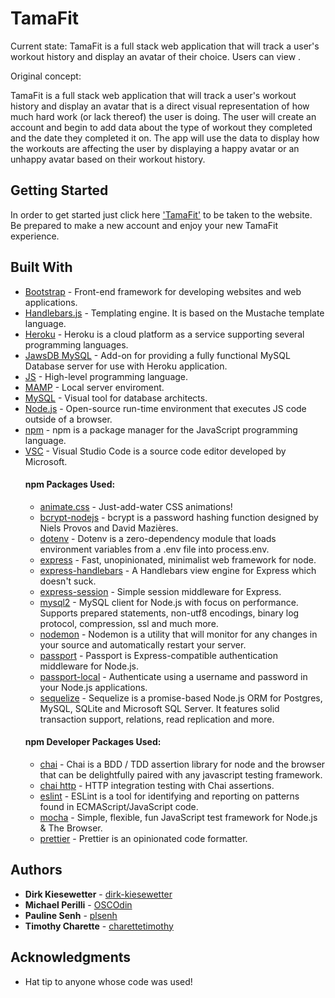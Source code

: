 # TamaFit

Current state:
TamaFit is a full stack web application that will track a user's workout history and display an avatar of their choice. Users can view .

Original concept:

TamaFit is a full stack web application that will track a user's workout history and display an avatar that is a direct visual representation of how much hard work (or lack thereof) the user is doing. The user will create an account and begin to add data about the type of workout they completed and the date they completed it on. The app will use the data to display how the workouts are affecting the user by displaying a happy avatar or an unhappy avatar based on their workout history.

## Getting Started

In order to get started just click here ['TamaFit'](https://tamafitpls.herokuapp.com/) to be taken to the website. Be prepared to make a new account and enjoy your new TamaFit experience. 
<!-- These instructions will get you a copy of the project up and running on your local machine for development and testing purposes. See deployment for notes on how to deploy the project on a live system. -->
## Built With

* [Bootstrap](https://getbootstrap.com/) - Front-end framework for developing websites and web applications.
* [Handlebars.js](https://handlebarsjs.com) - Templating engine.  It is based on the Mustache template language.
* [Heroku](https://heroku.com) - Heroku is a cloud platform as a service supporting several programming languages.
* [JawsDB MySQL](https://elements.heroku.com/addons/jawsdb) - Add-on for providing a fully functional MySQL Database server for use with Heroku application.
* [JS](https://developer.mozilla.org/en-US/docs/Web/JavaScript) - High-level programming language.
* [MAMP](https://www.mamp.info/en/) - Local server enviroment.
* [MySQL](https://www.mysql.com/products/workbench/) - Visual tool for database architects.
* [Node.js](https://nodejs.org/en/) - Open-source run-time environment that executes JS code outside of a browser.
* [npm](https://www.npmjs.com/) - npm is a package manager for the JavaScript programming language.
* [VSC](https://code.visualstudio.com/) - Visual Studio Code is a source code editor developed by Microsoft.
    #### npm Packages Used:
    * [animate.css](https://daneden.github.io/animate.css/) - Just-add-water CSS animations!
    * [bcrypt-nodejs](https://www.npmjs.com/package/bcrypt) - bcrypt is a password hashing function designed by Niels Provos and David Mazières.
    * [dotenv](https://www.npmjs.com/package/dotenv) - Dotenv is a zero-dependency module that loads environment variables from a .env file into process.env.
    * [express](https://expressjs.com/) - Fast, unopinionated, minimalist web framework for node.
    * [express-handlebars](https://www.npmjs.com/package/express-handlebars) - A Handlebars view engine for Express which doesn't suck.
    * [express-session](https://www.npmjs.com/package/express-session) - 
Simple session middleware for Express.
    * [mysql2](https://www.npmjs.com/package/mysql2) - MySQL client for Node.js with focus on performance. Supports prepared statements, non-utf8 encodings, binary log protocol, compression, ssl and much more.
    * [nodemon](https://www.npmjs.com/package/nodemon) - Nodemon is a utility that will monitor for any changes in your source and automatically restart your server.
    * [passport](https://www.npmjs.com/package/passport) - Passport is Express-compatible authentication middleware for Node.js.
    * [passport-local](https://www.npmjs.com/package/passport-local) - Authenticate using a username and password in your Node.js applications.
    * [sequelize](https://www.npmjs.com/package/sequelize) - Sequelize is a promise-based Node.js ORM for Postgres, MySQL, SQLite and Microsoft SQL Server. It features solid transaction support, relations, read replication and more.
    #### npm Developer Packages Used:
    * [chai](https://www.npmjs.com/package/chai) - Chai is a BDD / TDD assertion library for node and the browser that can be delightfully paired with any javascript testing framework.
    * [chai http](https://www.npmjs.com/package/chai-http) - HTTP integration testing with Chai assertions.
    * [eslint](https://www.npmjs.com/package/eslint) - ESLint is a tool for identifying and reporting on patterns found in ECMAScript/JavaScript code. 
    * [mocha](https://www.npmjs.com/package/mocha) - Simple, flexible, fun JavaScript test framework for Node.js & The Browser.
    * [prettier](https://www.npmjs.com/package/prettier) - Prettier is an opinionated code formatter.

## Authors

* **Dirk Kiesewetter** - [dirk-kiesewetter](https://github.com/dirk-kiesewetter)
* **Michael Perilli** - [OSCOdin](https://github.com/OSCOdin)
* **Pauline Senh** - [plsenh](https://github.com/plsenh)
* **Timothy Charette** - [charettetimothy](https://github.com/charettetimothy)

## Acknowledgments

* Hat tip to anyone whose code was used!

<!-- # Project-2

Coding Bootcamp Project #2

## Team TamaFit

Dirk & Tim - front end / help on back end
Pauline & Michael - back end

## MVP

- page 1 & 2 of the mockup only
- page 1 is login/user auth.
- page 2 is main page
- log in & save user data to DB
- display exercise history dropdown
- exercise selection dropdown
- user settings dropdown - login info
- POST selected exercises to DB

## phase 2

- add customized characters
- implement page 3 (leaderboard & comments etc.)

## phase 3

- save user authentication via cookies...
